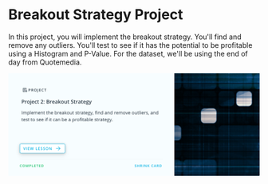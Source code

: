 # Breakout Strategy Project

In this project, you will implement the breakout strategy. You'll find and remove any outliers. 
You'll test to see if it has the potential to be profitable using a Histogram and P-Value. 
For the dataset, we'll be using the end of day from Quotemedia.

![img](p2.png)
